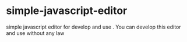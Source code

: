 # simple-javascript-editor
simple javascript editor for develop and use . You can develop this editor and use without any law
